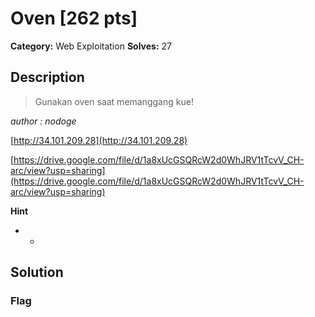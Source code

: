 # Oven [262 pts]

**Category:** Web Exploitation
**Solves:** 27

## Description
>Gunakan oven saat memanggang kue!

 *author : nodoge*

[http://34.101.209.28](http://34.101.209.28)

[https://drive.google.com/file/d/1a8xUcGSQRcW2d0WhJRV1tTcvV_CH-arc/view?usp=sharing](https://drive.google.com/file/d/1a8xUcGSQRcW2d0WhJRV1tTcvV_CH-arc/view?usp=sharing)

**Hint**
* -

## Solution

### Flag

